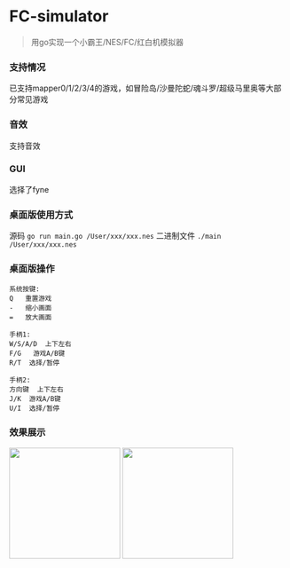 # FC-simulator
> 用go实现一个小霸王/NES/FC/红白机模拟器
### 支持情况
已支持mapper0/1/2/3/4的游戏，如冒险岛/沙曼陀蛇/魂斗罗/超级马里奥等大部分常见游戏
### 音效
支持音效
### GUI
选择了fyne
### 桌面版使用方式
源码
`go run main.go /User/xxx/xxx.nes`
二进制文件
`./main /User/xxx/xxx.nes`
### 桌面版操作
```
系统按键:
Q   重置游戏
-   缩小画面
=   放大画面

手柄1:
W/S/A/D  上下左右
F/G   游戏A/B键
R/T  选择/暂停

手柄2:
方向键  上下左右
J/K  游戏A/B键
U/I  选择/暂停
```

### 效果展示

<img src="https://user-images.githubusercontent.com/17704150/147229324-08580103-be82-4d53-8538-a989b95bb7df.gif" width="200">
<img src="https://user-images.githubusercontent.com/17704150/147229374-ee675ec7-8a3d-426f-b669-510af8fa2004.gif" width="200">
